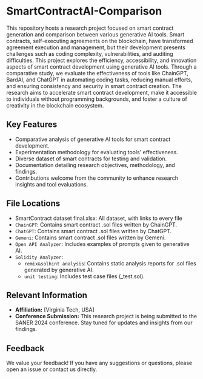 
# SmartContractAI-Comparison

This repository hosts a research project focused on smart contract generation and comparison between various generative AI tools. Smart contracts, self-executing agreements on the blockchain, have transformed agreement execution and management, but their development presents challenges such as coding complexity, vulnerabilities, and auditing difficulties. This project explores the efficiency, accessibility, and innovation aspects of smart contract development using generative AI tools. Through a comparative study, we evaluate the effectiveness of tools like ChainGPT, BardAI, and ChatGPT in automating coding tasks, reducing manual efforts, and ensuring consistency and security in smart contract creation. The research aims to accelerate smart contract development, make it accessible to individuals without programming backgrounds, and foster a culture of creativity in the blockchain ecosystem.

## Key Features

- Comparative analysis of generative AI tools for smart contract development.
- Experimentation methodology for evaluating tools' effectiveness.
- Diverse dataset of smart contracts for testing and validation.
- Documentation detailing research objectives, methodology, and findings.
- Contributions welcome from the community to enhance research insights and tool evaluations.

## File Locations

- SmartContract dataset final.xlsx: All dataset, with links to every file 
- `ChainGPT`: Contains smart contract .sol files written by ChainGPT.
- `ChatGPT`: Contains smart contract .sol files written by ChatGPT.
- `Gemeni`: Contains smart contract .sol files written by Gemeni.
- `Open API Analyzer`: Includes examples of prompts given to generative AI.
- `Solidity Analyzer`: 
    - `remix&solhint analysis`: Contains static analysis reports for .sol files generated by generative AI.
    - `unit testing`: Includes test case files (_test.sol).



## Relevant Information

- **Affiliation:** [Virginia Tech, USA]
- **Conference Submission:** This research project is being submitted to the SANER 2024 conference. Stay tuned for updates and insights from our findings.


## Feedback

We value your feedback! If you have any suggestions or questions, please open an issue or contact us directly.
